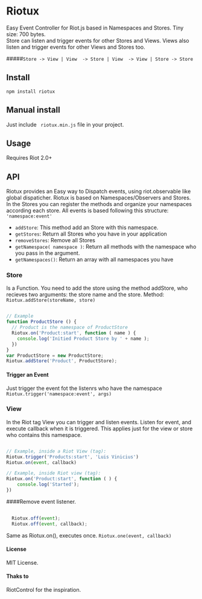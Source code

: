 # Riotux
Easy Event Controller for Riot.js based in Namespaces and Stores. Tiny size: 700 bytes.  <br>
Store can listen and trigger events for other Stores and Views. Views also listen and trigger events for other Views and Stores too. 

#####``` Store -> View | View  -> Store | View  -> View | Store -> Store ```

## Install
``` npm install riotux ```

## Manual install
Just include ``` riotux.min.js``` file in your project.

## Usage 
Requires Riot 2.0+

## API
Riotux provides an Easy way to Dispatch events, using riot.observable like global dispaticher. 
Riotux is based on Namespaces/Observers and Stores. In the Stores you can register the methods and organize your namespaces according each store. All events is based following this structure: ``` 'namespace:event' ```

* ``` addStore ```: This method add an Store with this namespace.
* ``` getStores ```: Return all Stores who you have in your application
* ``` removeStores ```: Remove all Stores
* ``` getNamespace( namespace ) ```: Return all methods with the namespace who you pass in the argument.
* ``` getNamespaces() ```: Return an array with all namespaces you have


### Store
Is a Function. You need to add the store using the method addStore, who recieves two arguments: the store name and the store.
Method: ``` Riotux.addStore(storeName, store) ```

```javascript

// Example
function ProductStore () {
  // Product is the namespace of ProductStore
  Riotux.on('Product:start', function ( name ) {
    console.log('Initied Product Store by ' + name );
  })
}
var ProductStore = new ProductStore;
Riotux.addStore('Product', ProductStore);

```
#### Trigger an Event
Just trigger the event fot the listenrs who have the namespace
``` Riotux.trigger('namespace:event', args) ```

### View
In the Riot tag View you can trigger and listen events. Listen for event, and execute callback when it is triggered. This applies just for the view or store who contains this namespace.

```javascript

// Example, inside a Riot View (tag):
Riotux.trigger('Products:start', 'Luis Vinicius')
Riotux.on(event, callback)

// Example, inside Riot view (tag):
Riotux.on('Product:start', function ( ) {
    console.log('Started');
})
``` 

####Remove event listener.

```javascript
  
  Riotux.off(event);
  Riotux.off(event, callback);
```

Same as Riotux.on(), executes once.
``` Riotux.one(event, callback) ```

#### License
MIT License.

#### Thaks to
RiotControl for the inspiration.
